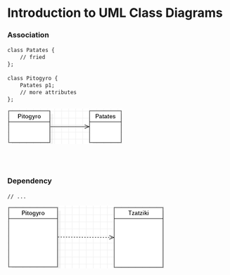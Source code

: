 # Introduction to UML Class Diagrams
### Association

```
class Patates {
	// fried
};

class Pitogyro {
	Patates p1;
	// more attributes
};
```
![A simple class association](./assets/association01.png)


<br>
<br>

### Dependency

```
// ...
```
![A simple class dependency](./assets/dependency01.png)
